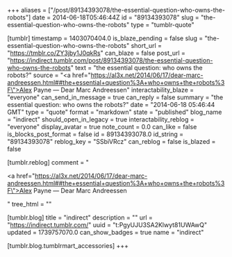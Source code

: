 +++
aliases = ["/post/89134393078/the-essential-question-who-owns-the-robots"]
date = 2014-06-18T05:46:44Z
id = "89134393078"
slug = "the-essential-question-who-owns-the-robots"
type = "tumblr-quote"

[tumblr]
timestamp = 1403070404.0
is_blaze_pending = false
slug = "the-essential-question-who-owns-the-robots"
short_url = "https://tmblr.co/ZY3jby1J0qkRs"
can_blaze = false
post_url = "https://indirect.tumblr.com/post/89134393078/the-essential-question-who-owns-the-robots"
text = "the essential question: who owns the robots?"
source = "<a href=\"https://al3x.net/2014/06/17/dear-marc-andreessen.html##the+essential+question%3A+who+owns+the+robots%3F\">Alex Payne — Dear Marc Andreessen</a>"
interactability_blaze = "everyone"
can_send_in_message = true
can_reply = false
summary = "the essential question: who owns the robots?"
date = "2014-06-18 05:46:44 GMT"
type = "quote"
format = "markdown"
state = "published"
blog_name = "indirect"
should_open_in_legacy = true
interactability_reblog = "everyone"
display_avatar = true
note_count = 0.0
can_like = false
is_blocks_post_format = false
id = 89134393078.0
id_string = "89134393078"
reblog_key = "SSbiVRcz"
can_reblog = false
is_blazed = false

[tumblr.reblog]
comment = "<p><a href=\"https://al3x.net/2014/06/17/dear-marc-andreessen.html##the+essential+question%3A+who+owns+the+robots%3F\">Alex Payne — Dear Marc Andreessen</a></p>"
tree_html = ""

[tumblr.blog]
title = "indirect"
description = ""
url = "https://indirect.tumblr.com/"
uuid = "t:PgyUJU3SA2Klwyt81UWAwQ"
updated = 1739757070.0
can_show_badges = true
name = "indirect"

[tumblr.blog.tumblrmart_accessories]
+++
